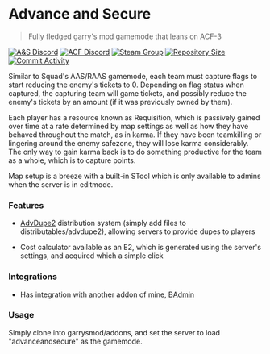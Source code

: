 # Advance and Secure
> Fully fledged garry's mod gamemode that leans on ACF-3

[![A&S Discord](https://img.shields.io/discord/1113662258950705235?label=A%26S%20Discord&style=flat-square)](https://discord.gg/YDP72rfNgD)
[![ACF Discord](https://img.shields.io/discord/654142834030542878?label=ACF%20Discord&style=flat-square)](https://discord.gg/jgdzysxjST)
[![Steam Group](https://img.shields.io/badge/ACF%20Official-Join%20Now!-informational?style=flat-square)](https://steamcommunity.com/groups/officialacf)
[![Repository Size](https://img.shields.io/github/repo-size/ACF-Team/advanceandsecure?label=Repository%20Size&style=flat-square)](https://github.com/ACF-Team/advanceandsecure)
[![Commit Activity](https://img.shields.io/github/commit-activity/m/ACF-Team/advanceandsecure?label=Commit%20Activity&style=flat-square)](https://github.com/ACF-Team/advanceandsecure/graphs/commit-activity)

Similar to Squad's AAS/RAAS gamemode, each team must capture flags to start reducing the enemy's tickets to 0. Depending on flag status when captured, the capturing team will game tickets, and possibly reduce the enemy's tickets by an amount (if it was previously owned by them).

Each player has a resource known as Requisition, which is passively gained over time at a rate determined by map settings as well as how they have behaved throughout the match, as in karma. If they have been teamkilling or lingering around the enemy safezone, they will lose karma considerably. The only way to gain karma back is to do something productive for the team as a whole, which is to capture points.

Map setup is a breeze with a built-in STool which is only available to admins when the server is in editmode.

### Features

- [AdvDupe2](https://github.com/wiremod/advdupe2) distribution system (simply add files to distributables/advdupe2), allowing servers to provide dupes to players

- Cost calculator available as an E2, which is generated using the server's settings, and acquired which a simple click

### Integrations

- Has integration with another addon of mine, [BAdmin](https://github.com/LiddulBOFH/badmin)

### Usage

Simply clone into garrysmod/addons, and set the server to load "advanceandsecure" as the gamemode.
